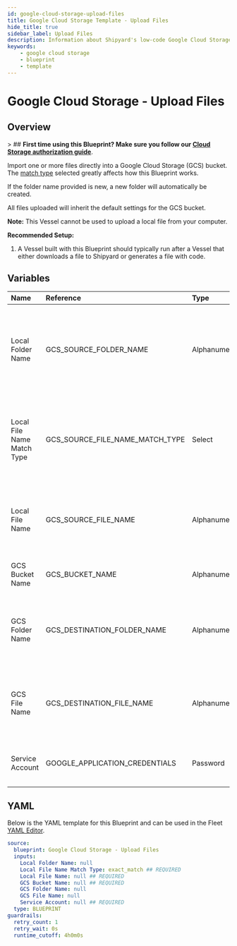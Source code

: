 ```yaml
---
id: google-cloud-storage-upload-files
title: Google Cloud Storage Template - Upload Files
hide_title: true
sidebar_label: Upload Files
description: Information about Shipyard's low-code Google Cloud Storage Upload Files blueprint. Easily import one or more files directly into a Google Cloud Storage (GCS) bucket, no matter how big they are.
keywords:
    - google cloud storage
    - blueprint
    - template
---
```


# Google Cloud Storage - Upload Files

## Overview

&gt; ## **First time using this Blueprint? Make sure you follow our [Cloud Storage authorization guide](https://www.shipyardapp.com/docs/blueprint-library/google-cloud-storage/google-cloud-storage-authorization/)**.

Import one or more files directly into a Google Cloud Storage (GCS) bucket. The [match type](https://www.shipyardapp.com/docs/reference/blueprint-library/match-type/) selected greatly affects how this Blueprint works.

If the folder name provided is new, a new folder will automatically be created.

All files uploaded will inherit the default settings for the GCS bucket.

**Note:** This Vessel cannot be used to upload a local file from your computer.

**Recommended Setup:**

1. A Vessel built with this Blueprint should typically run after a Vessel that either downloads a file to Shipyard or generates a file with code. 




## Variables

| Name | Reference | Type | Required | Default | Options | Description |
|:---|:---|:---|:---|:---|:---|:---|
| Local Folder Name | GCS_SOURCE_FOLDER_NAME | Alphanumeric | :heavy_minus_sign: | - | - | Name of the local folder on Shipyard to upload the target file from. If left blank, will look in the home directory. |
| Local File Name Match Type | GCS_SOURCE_FILE_NAME_MATCH_TYPE | Select | :white_check_mark: | `exact_match` | Exact Match: `exact_match`<br></br><br></br>Regex Match: `regex_match` | Determines if the text in `Local File Name` will look for one file with exact match, or multiple files using regex. |
| Local File Name | GCS_SOURCE_FILE_NAME | Alphanumeric | :white_check_mark: | - | - | Name of the target file on Shipyard. Can be regex if `Match Type` is set accordingly. |
| GCS Bucket Name | GCS_BUCKET_NAME | Alphanumeric | :white_check_mark: | - | - | Name of the GCS bucket to upload the file(s) to. |
| GCS Folder Name | GCS_DESTINATION_FOLDER_NAME | Alphanumeric | :heavy_minus_sign: | - | - | Folder in the GCS bucket to upload the file(s) to. If left blank, will upload to the root directory. |
| GCS File Name | GCS_DESTINATION_FILE_NAME | Alphanumeric | :heavy_minus_sign: | - | - | What to name the file(s) being downloaded. If left blank, defaults to the original file name(s). |
| Service Account | GOOGLE_APPLICATION_CREDENTIALS | Password | :white_check_mark: | - | - | JSON from a Google Cloud Service account key. |


## YAML

Below is the YAML template for this Blueprint and can be used in the Fleet [YAML Editor](../../reference/fleets/yaml-editor.md).

```yaml
source:
  blueprint: Google Cloud Storage - Upload Files
  inputs:
    Local Folder Name: null 
    Local File Name Match Type: exact_match ## REQUIRED
    Local File Name: null ## REQUIRED
    GCS Bucket Name: null ## REQUIRED
    GCS Folder Name: null 
    GCS File Name: null 
    Service Account: null ## REQUIRED
  type: BLUEPRINT
guardrails:
  retry_count: 1
  retry_wait: 0s
  runtime_cutoff: 4h0m0s
  
```
